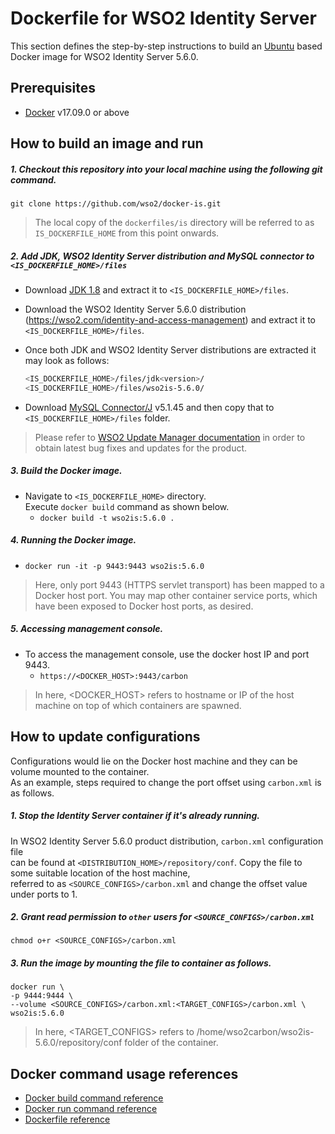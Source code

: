 # Dockerfile for WSO2 Identity Server #
This section defines the step-by-step instructions to build an [Ubuntu](https://hub.docker.com/_/ubuntu/) based Docker image for WSO2 Identity Server 5.6.0.

## Prerequisites
* [Docker](https://www.docker.com/get-docker) v17.09.0 or above

## How to build an image and run
##### 1. Checkout this repository into your local machine using the following git command.
```
git clone https://github.com/wso2/docker-is.git
```

>The local copy of the `dockerfiles/is` directory will be referred to as `IS_DOCKERFILE_HOME` from this point onwards.

##### 2. Add JDK, WSO2 Identity Server distribution and MySQL connector to `<IS_DOCKERFILE_HOME>/files`
- Download [JDK 1.8](http://www.oracle.com/technetwork/java/javase/downloads/jdk8-downloads-2133151.html)
and extract it to `<IS_DOCKERFILE_HOME>/files`.
- Download the WSO2 Identity Server 5.6.0 distribution (https://wso2.com/identity-and-access-management)
and extract it to `<IS_DOCKERFILE_HOME>/files`. <br>
- Once both JDK and WSO2 Identity Server distributions are extracted it may look as follows:

  ```bash
  <IS_DOCKERFILE_HOME>/files/jdk<version>/
  <IS_DOCKERFILE_HOME>/files/wso2is-5.6.0/
  ```
- Download [MySQL Connector/J](https://downloads.mysql.com/archives/c-j/) v5.1.45 and then copy that to `<IS_DOCKERFILE_HOME>/files` folder.

>Please refer to [WSO2 Update Manager documentation](https://docs.wso2.com/display/ADMIN44x/Updating+WSO2+Products)
in order to obtain latest bug fixes and updates for the product.

##### 3. Build the Docker image.
- Navigate to `<IS_DOCKERFILE_HOME>` directory. <br>
  Execute `docker build` command as shown below.
    + `docker build -t wso2is:5.6.0 .`
    
##### 4. Running the Docker image.
- `docker run -it -p 9443:9443 wso2is:5.6.0`

>Here, only port 9443 (HTTPS servlet transport) has been mapped to a Docker host port.
You may map other container service ports, which have been exposed to Docker host ports, as desired.

##### 5. Accessing management console.
- To access the management console, use the docker host IP and port 9443.
    + `https://<DOCKER_HOST>:9443/carbon`
    
>In here, <DOCKER_HOST> refers to hostname or IP of the host machine on top of which containers are spawned.


## How to update configurations
Configurations would lie on the Docker host machine and they can be volume mounted to the container. <br>
As an example, steps required to change the port offset using `carbon.xml` is as follows.

##### 1. Stop the Identity Server container if it's already running.
In WSO2 Identity Server 5.6.0 product distribution, `carbon.xml` configuration file <br>
can be found at `<DISTRIBUTION_HOME>/repository/conf`. Copy the file to some suitable location of the host machine, <br>
referred to as `<SOURCE_CONFIGS>/carbon.xml` and change the offset value under ports to 1.

##### 2. Grant read permission to `other` users for `<SOURCE_CONFIGS>/carbon.xml`
```
chmod o+r <SOURCE_CONFIGS>/carbon.xml
```

##### 3. Run the image by mounting the file to container as follows.
```
docker run \
-p 9444:9444 \
--volume <SOURCE_CONFIGS>/carbon.xml:<TARGET_CONFIGS>/carbon.xml \
wso2is:5.6.0
```

>In here, <TARGET_CONFIGS> refers to /home/wso2carbon/wso2is-5.6.0/repository/conf folder of the container.


## Docker command usage references

* [Docker build command reference](https://docs.docker.com/engine/reference/commandline/build/)
* [Docker run command reference](https://docs.docker.com/engine/reference/run/)
* [Dockerfile reference](https://docs.docker.com/engine/reference/builder/)
